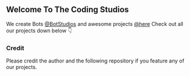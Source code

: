 ## Welcome To The Coding Studios

We create Bots [@BotStudios](https://github.com/botstudios) and awesome projects [@here](#)
Check out all our projects down below 👇

### Credit
Please credit the author and the following repository if you feature any of our projects.

